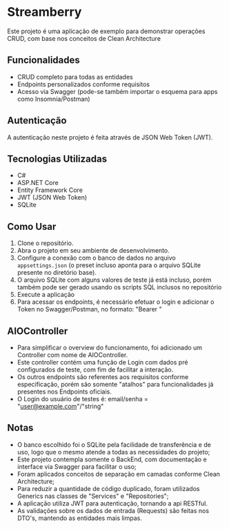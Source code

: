 # Streamberry

Este projeto é uma aplicação de exemplo para demonstrar operações CRUD, com base nos conceitos de Clean Architecture

## Funcionalidades

- CRUD completo para todas as entidades
- Endpoints personalizados conforme requisitos
- Acesso via Swagger (pode-se também importar o esquema para apps como Insomnia/Postman)

## Autenticação

A autenticação neste projeto é feita através de JSON Web Token (JWT).

## Tecnologias Utilizadas

- C#
- ASP.NET Core
- Entity Framework Core
- JWT (JSON Web Token)
- SQLite

## Como Usar

1. Clone o repositório.
2. Abra o projeto em seu ambiente de desenvolvimento.
3. Configure a conexão com o banco de dados no arquivo `appsettings.json` (o preset incluso aponta para o arquivo SQLite presente no diretório base).
4. O arquivo SQLite com alguns valores de teste já está incluso, porém também pode ser gerado usando os scripts SQL inclusos no repositório
5. Execute a aplicação
6. Para acessar os endpoints, é necessário efetuar o login e adicionar o Token no Swagger/Postman, no formato: "Bearer <token>"

## AIOController

- Para simplificar o overview do funcionamento, foi adicionado um Controller com nome de AIOController.
- Este controller contém uma função de Login com dados pré configurados de teste, com fim de facilitar a interação.
- Os outros endpoints são referentes aos requisitos conforme especificação, porém são somente "atalhos" para funcionalidades já presentes nos Endpoints oficiais.
- O Login do usuário de testes é: email/senha = "user@example.com"/"string"

## Notas

- O banco escolhido foi o SQLite pela facilidade de transferência e de uso, logo que o mesmo atende a todas as necessidades do projeto;
- Este projeto contempla somente o BackEnd, com documentação e interface via Swagger para facilitar o uso;
- Foram aplicados conceitos de separação em camadas conforme Clean Architecture;
- Para reduzir a quantidade de código duplicado, foram utilizados Generics nas classes de "Services" e "Repositories";
- A aplicação utiliza JWT para autenticação, tornando a api RESTful.
- As validações sobre os dados de entrada (Requests) são feitas nos DTO's, mantendo as entidades mais limpas.
